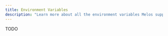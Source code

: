 ```yaml
---
title: Environment Variables
description: "Learn more about all the environment variables Melos supports and also pre-populates."
---
```


TODO
